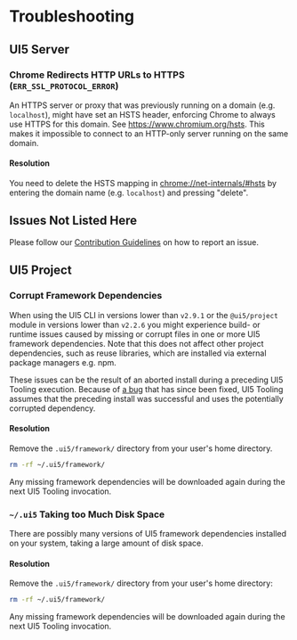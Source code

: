 # Troubleshooting
## UI5 Server
### Chrome Redirects HTTP URLs to HTTPS (`ERR_SSL_PROTOCOL_ERROR`)
An HTTPS server or proxy that was previously running on a domain (e.g. `localhost`), might have set an HSTS header, enforcing Chrome to always use HTTPS for this domain. See https://www.chromium.org/hsts. This makes it impossible to connect to an HTTP-only server running on the same domain.

#### Resolution
You need to delete the HSTS mapping in [chrome://net-internals/#hsts](chrome://net-internals/#hsts) by entering the domain name (e.g. `localhost`) and pressing "delete".

## Issues Not Listed Here
Please follow our [Contribution Guidelines](https://github.com/SAP/ui5-tooling/blob/main/CONTRIBUTING.md#report-an-issue) on how to report an issue.

## UI5 Project
### Corrupt Framework Dependencies

When using the UI5 CLI in versions lower than `v2.9.1` or the `@ui5/project` module in versions lower than `v2.2.6` you might experience build- or runtime issues caused by missing or corrupt files in one or more UI5 framework dependencies. Note that this does not affect other project dependencies, such as reuse libraries, which are installed via external package managers e.g. npm.

These issues can be the result of an aborted install during a preceding UI5 Tooling execution. Because of [a bug](https://github.com/SAP/ui5-tooling/issues/478) that has since been fixed, UI5 Tooling assumes that the preceding install was successful and uses the potentially corrupted dependency.

#### Resolution

Remove the `.ui5/framework/` directory from your user's home directory.

```sh
rm -rf ~/.ui5/framework/
```

Any missing framework dependencies will be downloaded again during the next UI5 Tooling invocation.

### `~/.ui5` Taking too Much Disk Space

There are possibly many versions of UI5 framework dependencies installed on your system, taking a large amount of disk space.

#### Resolution

Remove the `.ui5/framework/` directory from your user's home directory:

```sh
rm -rf ~/.ui5/framework/
```

Any missing framework dependencies will be downloaded again during the next UI5 Tooling invocation.
